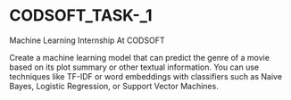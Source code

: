 # CODSOFT_TASK-_1
Machine Learning Internship At CODSOFT

Create a machine learning model that can predict the genre of a
movie based on its plot summary or other textual information. You
can use techniques like TF-IDF or word embeddings with classifiers
such as Naive Bayes, Logistic Regression, or Support Vector
Machines.

